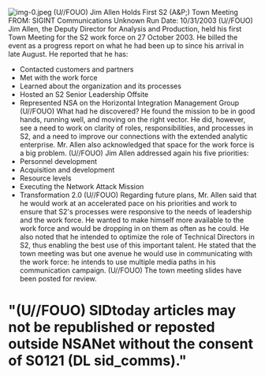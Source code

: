 ![img-0.jpeg](img-0.jpeg)
(U//FOUO) Jim Allen Holds First S2 (A\&P;) Town Meeting
FROM: SIGINT Communications
Unknown
Run Date: 10/31/2003
(U//FOUO) Jim Allen, the Deputy Director for Analysis and Production, held his first Town Meeting for the S2 work force on 27 October 2003. He billed the event as a progress report on what he had been up to since his arrival in late August. He reported that he has:

- Contacted customers and partners
- Met with the work force
- Learned about the organization and its processes
- Hosted an S2 Senior Leadership Offsite
- Represented NSA on the Horizontal Integration Management Group
(U//FOUO) What had he discovered? He found the mission to be in good hands, running well, and moving on the right vector. He did, however, see a need to work on clarity of roles, responsibilities, and processes in S2, and a need to improve our connections with the extended analytic enterprise. Mr. Allen also acknowledged that space for the work force is a big problem.
(U//FOUO) Jim Allen addressed again his five priorities:
- Personnel development
- Acquisition and development
- Resource levels
- Executing the Network Attack Mission
- Transformation 2.0
(U//FOUO) Regarding future plans, Mr. Allen said that he would work at an accelerated pace on his priorities and work to ensure that S2's processes were responsive to the needs of leadership and the work force. He wanted to make himself more available to the work force and would be dropping in on them as often as he could. He also noted that he intended to optimize the role of Technical Directors in S2, thus enabling the best use of this important talent. He stated that the town meeting was but one avenue he would use in communicating with the work force: he intends to use multiple media paths in his communication campaign.
(U//FOUO) The town meeting slides have been posted for review.


# "(U//FOUO) SIDtoday articles may not be republished or reposted outside NSANet without the consent of S0121 (DL sid_comms)."
